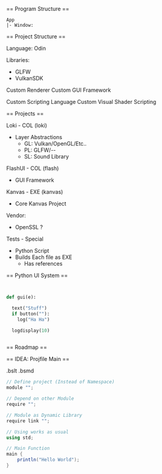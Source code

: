 





== Program Structure ==

```
App
|- Window:

```


== Project Structure ==

Language: Odin

Libraries:
* GLFW
* VulkanSDK

Custom Renderer
Custom GUI Framework


Custom Scripting Language
Custom Visual Shader Scripting


== Projects ==

Loki - COL (loki)
* Layer Abstractions
  * GL: Vulkan/OpenGL/Etc..
  * PL: GLFW/--
  * SL: Sound Library

FlashUI - COL (flash)
* GUI Framework

Kanvas - EXE (kanvas)
* Core Kanvas Project

Vendor:
* OpenSSL ?

Tests - Special
* Python Script
* Builds Each file as EXE
  * Has references



== Python UI System ==

```py


def gui(e):

  text("Stuff")
  if button(""):
    log("Ha Ha")

  logdisplay(10)



```




== Roadmap ==







== IDEA: Projfile Main ==


.bslt
.bsmd
```cs
// Define project (Instead of Namespace)
module "";

// Depend on other Module
require "";

// Module as Dynamic Library
require link "";

// Using works as usual
using std;

// Main Function
main {
    println("Hello World");
}




